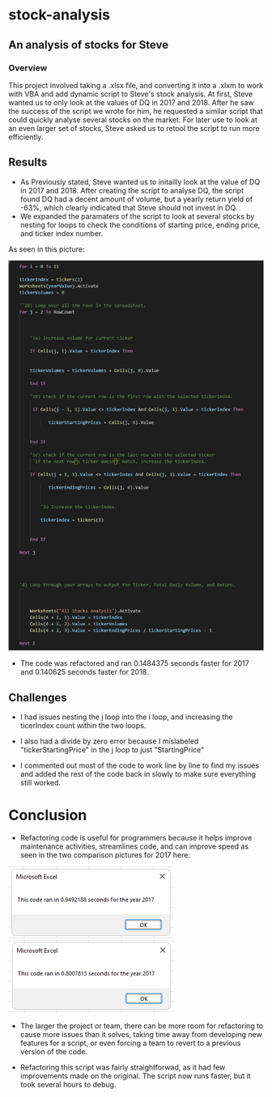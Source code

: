 # stock-analysis
## An analysis of stocks for Steve

### Overview

This project involved taking a .xlsx file, and converting it into a .xlxm to work with VBA and add dynamic script to Steve's stock analysis.
At first, Steve wanted us to only look at the values of DQ in 2017 and 2018. After he saw the success of the script we wrote for him, he requested a similar script that could quickly analyse several stocks on the market.
For later use to look at an even larger set of stocks, Steve asked us to retool the script to run more efficiently.

## Results

- As Previously stated, Steve wanted us to initailly look at the value of DQ in 2017 and 2018. After creating the script to analyse DQ, the script found DQ had a decent amount of volume, but a yearly return yield of -63%, which clearly indicated that Steve should not invest in DQ.
- We expanded the paramaters of the script to look at several stocks by nesting for loops to check the conditions of starting price, ending price, and ticker index number.

As seen in this picture:

![For_Loop_Issue.png](Resources/For_Loop_Issue.png)

- The code was refactored and ran 0.1484375 seconds faster for 2017 and 0.140625 seconds faster for 2018.


## Challenges

- I had issues nesting the j loop into the i loop, and increasing the ticerIndex count within the two loops.

- I also had a divide by zero error because I mislabeled "tickerStartingPrice" in the j loop to just "StartingPrice"

- I commented out most of the code to work line by line to find my issues and added the rest of the code back in slowly to make sure everything still worked.

# Conclusion

- Refactoring code is useful for programmers because it helps improve maintenance activities, streamlines code, and can improve speed as seen in the two comparison pictures for 2017 here:

![AllStock2017.png](Resources/AllStock2017.png)
![VBA_Challenge_2017.png](Resources/VBA_Challenge_2017.png)

- The larger the project or team, there can be more room for refactoring to cause more issues than it solves, taking time away from developing new features for a script, or even forcing a team to revert to a previous version of the code.

- Refactoring this script was fairly straightforwad, as it had few improvements made on the original. The script now runs faster, but it took several hours to debug.